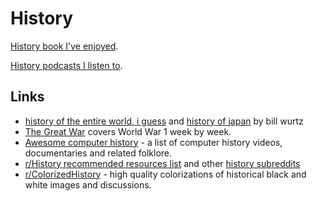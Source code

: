 # History

[History book I've enjoyed](books/books.md#history).

[History podcasts I listen to](podcasts.md#history).

## Links

* [history of the entire world, i guess](https://www.youtube.com/watch?v=xuCn8ux2gbs) and [history of japan](https://www.youtube.com/watch?v=Mh5LY4Mz15o) by bill wurtz
* [The Great War](https://www.youtube.com/user/TheGreatWar) covers World War 1 week by week.
* [Awesome computer history](https://github.com/watson/awesome-computer-history) - a list of computer history videos, documentaries and related folklore.
* [r/History recommended resources list](https://www.reddit.com/r/history/wiki/recommendedlist) and other [history subreddits](https://www.reddit.com/r/HistoryNetwork/wiki/listofhistorysubreddits)
* [r/ColorizedHistory](https://www.reddit.com/r/ColorizedHistory/) - high quality colorizations of historical black and white images and discussions.

